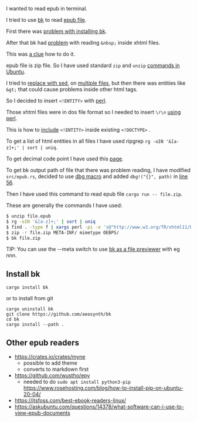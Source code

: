 I wanted to read epub in terminal.

I tried to use [bk](https://crates.io/crates/bk) to read [epub file](https://helion.pl/ksiazki/programowanie-w-jezyku-rust-wydajnosc-i-bezpieczenstwo-jim-blandy-jason-orendorff,prrust.htm).

First there was [problem with installing bk](https://github.com/aeosynth/bk/issues/11).

After that bk had [problem](https://github.com/RazrFalcon/roxmltree/issues/12) with reading `&nbsp;` inside xhtml files.

This was [a clue](https://stackoverflow.com/questions/9625602/how-to-display-nbsp-in-xml-output/50240797#50240797) how to do it.

epub file is zip file. So I have used standard `zip` and `unzip` [commands in Ubuntu](https://unix.stackexchange.com/questions/6596/how-do-i-zip-unzip-on-the-unix-command-line/6599#6599).

I tried to [replace with sed](https://stackoverflow.com/questions/27140408/bash-replacing-a-number-with-unicode-character-using-sed/27141959#27141959), on [multiple files](https://stackoverflow.com/questions/10445934/change-multiple-files/30717770#30717770), but then there was entities like `&gt;` that could cause problems inside other html tags.

So I decided to insert `<!ENTITY>` with [perl](https://unix.stackexchange.com/questions/26284/how-can-i-use-sed-to-replace-a-multi-line-string#comment91067_26289).

Those xhtml files were in dos file format so I needed to insert `\r\n` [using perl](https://www.perlmonks.org/?node_id=890769).

This is how to [include](https://stackoverflow.com/questions/6508860/how-do-i-define-html-entity-references-inside-a-valid-xml-document/6509008#6509008) `<!ENTITY>` inside existing `<!DOCTYPE>` .

To get a list of html entities in all files I have used ripgrep `rg -oIN '&[a-z]+;' | sort | uniq`.

To get decimal code point I have used this [page](https://en.m.wikipedia.org/wiki/List_of_XML_and_HTML_character_entity_references).

To get bk output path of file that there was problem reading, I have modified `src/epub.rs`, decided to use [dbg macro](https://doc.rust-lang.org/std/macro.dbg.html) and added `dbg!("{}", path)` in [line 56](https://github.com/aeosynth/bk/blob/f20adc60a3dcc744a3adbd40ba6aa6917f06d9c7/src/epub.rs#L56).

Then I have used this command to read epub file `cargo run -- file.zip`.

These are generally the commands I have used:

```bash
$ unzip file.epub
$ rg -oIN '&[a-z]+;' | sort | uniq
$ find . -type f | xargs perl -pi -e 's@"http://www.w3.org/TR/xhtml11/DTD/xhtml11.dtd">@"http://www.w3.org/TR/xhtml11/DTD/xhtml11.dtd" [\r\n    <!ENTITY amp "&#38;">\r\n    <!ENTITY gt "&#62;">\r\n    <!ENTITY lt "&#60;">\r\n    <!ENTITY nbsp "&#160;">\r\n]>@g'
$ zip -r file.zip META-INF/ mimetype OEBPS/
$ bk file.zip
```

TIP: You can use the --meta switch to use [bk as a file previewer](https://www.reddit.com/r/commandline/comments/hpmlsm/terminal_epub_reader/fxsrxgr/?utm_source=reddit&utm_medium=web2x&context=3) with eg nnn.

## Install bk

`cargo install bk`

or to install from git

```
cargo uninstall bk
git clone https://github.com/aeosynth/bk
cd bk
cargo install --path .
```

## Other epub readers

- https://crates.io/crates/myne
  - possible to add theme
  - converts to markdown first
- https://github.com/wustho/epy
  - needed to do `sudo apt install python3-pip` https://www.rosehosting.com/blog/how-to-install-pip-on-ubuntu-20-04/
- https://itsfoss.com/best-ebook-readers-linux/
- https://askubuntu.com/questions/14378/what-software-can-i-use-to-view-epub-documents
